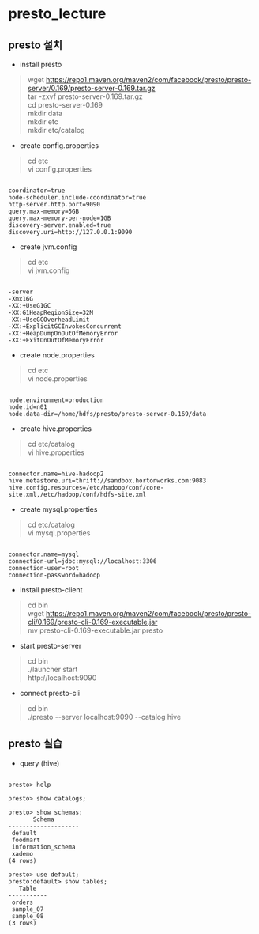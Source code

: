 # presto_lecture
## presto 설치    

- install presto

> wget https://repo1.maven.org/maven2/com/facebook/presto/presto-server/0.169/presto-server-0.169.tar.gz <br>
> tar -zxvf presto-server-0.169.tar.gz <br>
> cd presto-server-0.169 <br>
> mkdir data <br>
> mkdir etc <br>
> mkdir etc/catalog <br>


- create config.properties
> cd etc <br>
> vi config.properties
<pre><code>
coordinator=true
node-scheduler.include-coordinator=true
http-server.http.port=9090
query.max-memory=5GB
query.max-memory-per-node=1GB
discovery-server.enabled=true
discovery.uri=http://127.0.0.1:9090
</code></pre>

- create jvm.config
> cd etc <br>
> vi jvm.config
<pre><code>
-server
-Xmx16G
-XX:+UseG1GC
-XX:G1HeapRegionSize=32M
-XX:+UseGCOverheadLimit
-XX:+ExplicitGCInvokesConcurrent
-XX:+HeapDumpOnOutOfMemoryError
-XX:+ExitOnOutOfMemoryError
</code></pre>

- create node.properties
> cd etc <br>
> vi node.properties
<pre><code>
node.environment=production
node.id=n01
node.data-dir=/home/hdfs/presto/presto-server-0.169/data
</code></pre>

- create hive.properties
> cd etc/catalog <br>
> vi hive.properties
<pre><code>
connector.name=hive-hadoop2
hive.metastore.uri=thrift://sandbox.hortonworks.com:9083
hive.config.resources=/etc/hadoop/conf/core-site.xml,/etc/hadoop/conf/hdfs-site.xml
</code></pre>

- create mysql.properties
> cd etc/catalog <br>
> vi mysql.properties 
<pre><code>
connector.name=mysql
connection-url=jdbc:mysql://localhost:3306
connection-user=root
connection-password=hadoop
</code></pre>

- install presto-client
> cd bin <br>
> wget https://repo1.maven.org/maven2/com/facebook/presto/presto-cli/0.169/presto-cli-0.169-executable.jar <br>
> mv presto-cli-0.169-executable.jar presto

- start presto-server
> cd bin <br>
./launcher start <br>
http://localhost:9090

- connect presto-cli
> cd bin <br>
./presto --server localhost:9090 --catalog hive

## presto 실습
- query (hive)
<pre><code>
presto> help

presto> show catalogs;

presto> show schemas;
       Schema
--------------------
 default
 foodmart
 information_schema
 xademo
(4 rows)

presto> use default;
presto:default> show tables;
   Table
-----------
 orders
 sample_07
 sample_08
(3 rows)



